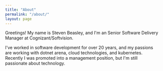 ```yaml
---
title: "About"
permalink: "/about/"
layout: page
---
```


Greetings! My name is Steven Beasley, and I'm an Senior Software Delivery Manager at Cognizant/Softvision.  

I've worked in software development for over 20 years, and my passions are working with dotnet arena, cloud technologies, and kubernetes.  Recently I was promoted into a management position, but I'm still passionate about technology.
